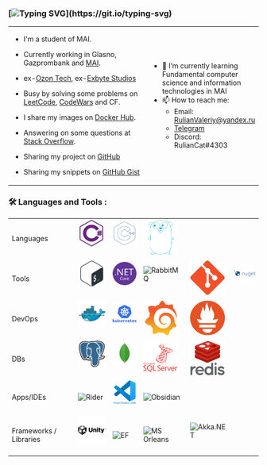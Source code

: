 
### [![Typing SVG](https://readme-typing-svg.herokuapp.com?font=Fira+Code&duration=2500&pause=1500&center=true&vCenter=true&multiline=true&width=900&height=111&lines=Hi%2C+my+name+is+Valeriy.)](https://git.io/typing-svg)

<table>
<tr> 
<td width="600">

- I'm a student of MAI.

- Currently working in Glasno, Gazprombank and [MAI](https://mai.ru/).
- ex-[Ozon Tech](https://ozon.tech/), ex-[Exbyte Studios](https://vk.com/exbytestudios)

- Busy by solving some problems on [LeetCode](https://leetcode.com/DeoEsor/), [CodeWars](https://www.codewars.com/users/DeoEsor) and CF.

- I share my images on [Docker Hub](https://hub.docker.com/u/deoesor). 

- Answering on some questions at [Stack Overflow](https://stackoverflow.com/users/20314269/valeriy-vartumyan).
   
- Sharing my project on [GitHub](https://github.com/DeoEsor)
   
- Sharing my snippets on [GitHub Gist](https://gist.github.com/DeoEsor)

</td>
<td>

- 🌱 I’m currently learning Fundamental computer science and information technologies in MAI
- 📫 How to reach me: 
   - Email: RulianValeriy@yandex.ru
   - [Telegram](https://t.me/DeosEsor)
   - Discord: RulianCat#4303
   
</td>
</tr>
</table>

### :hammer_and_wrench: Languages and Tools :
<table>
         <tr> 
                  <td>Languages</td>
                  <td>
                           <img src="https://github.com/devicons/devicon/blob/master/icons/csharp/csharp-line.svg" title="Goddess CSharp" width="70"/>&nbsp;
                  </td>
                  <td>
                           <img src="https://github.com/devicons/devicon/blob/master/icons/cplusplus/cplusplus-line.svg" title="Cpp" width="70"/>&nbsp;
                  </td>
                  <td>
                           <img src="https://github.com/devicons/devicon/blob/master/icons/go/go-line.svg" title="Go" width="70"/>&nbsp;
                  </td>
         </tr>
         <tr> 
                  <td>Tools</td>
                  <td>
                           <img src="https://github.com/devicons/devicon/blob/master/icons/bash/bash-original.svg" title="Bash" width="70"/>&nbsp;
                  </td>
                  <td>
                           <img src="https://github.com/devicons/devicon/blob/master/icons/dotnetcore/dotnetcore-original.svg" title=".NET" width="70"/>&nbsp;
                  </td>
                  <td>
                           <img src="https://cdn.worldvectorlogo.com/logos/rabbitmq.svg" title="RabbitMQ" width="70"/>&nbsp;
                  </td>
                  <td>
                           <img src="https://github.com/devicons/devicon/blob/master/icons/git/git-original.svg" title="Git" width="70"/>&nbsp;
                  </td>
                  <td>
                           <img src="https://github.com/devicons/devicon/blob/master/icons/nuget/nuget-original-wordmark.svg" title="Nuget" width="70"/>&nbsp;
                  </td>
         </tr>
         <tr>
                  <td>DevOps</td>
                  <td>
                           <img src="https://github.com/devicons/devicon/blob/master/icons/docker/docker-original.svg" title="Docker" width="70"/>&nbsp;
                  </td>
                  <td>
                           <img src="https://github.com/devicons/devicon/blob/master/icons/kubernetes/kubernetes-plain-wordmark.svg" title="k8s" width="70"/>&nbsp;
                  </td>
                  <td>
                           <img src="https://github.com/devicons/devicon/blob/master/icons/grafana/grafana-original.svg" title="Graphana" width="70"/>&nbsp;
                  </td>
                  <td>
                           <img src="https://github.com/devicons/devicon/blob/master/icons/prometheus/prometheus-original.svg" title="Prometheus" width="70"/>&nbsp;
                  </td>
         </tr>
         <tr>
                  <td>DBs</td>
                  <td>
                           <img src="https://github.com/devicons/devicon/blob/master/icons/postgresql/postgresql-original.svg" title="PostgreSQL" width="70"/>&nbsp;
                  </td>
                  <td>
                           <img src="https://github.com/devicons/devicon/blob/master/icons/mongodb/mongodb-original.svg" title="Mongo DB" width="70"/>&nbsp;
                  </td>
                  <td>
                           <img src="https://github.com/devicons/devicon/blob/master/icons/microsoftsqlserver/microsoftsqlserver-plain-wordmark.svg" title="MS SQL" width="70"/>&nbsp;
                  </td>
                  <td>
                           <img src="https://github.com/devicons/devicon/blob/master/icons/redis/redis-original-wordmark.svg" title="Redis" width="70"/>&nbsp;
                  </td>
         </tr>
         <tr> 
                  <td>Apps/IDEs</td>
                  <td>
                           <img src="https://upload.wikimedia.org/wikipedia/commons/thumb/6/6e/JetBrains_Rider_Icon.svg/512px-JetBrains_Rider_Icon.svg.png?20220320173724" title="Rider" width="70"/>&nbsp;
                  </td>
                  <td>
                           <img src="https://github.com/devicons/devicon/blob/master/icons/vscode/vscode-original-wordmark.svg" title="VS Code" width="70"/>&nbsp;
                  </td>
                  <td>
                     <img src="https://img.icons8.com/ios/512/obsidian.png" title="Obsidian" width="70"/>&nbsp;
                  </td>
         </tr>
         <tr>
                  <td>Frameworks / Libraries</td>
                  <td>
                           <img src="https://github.com/devicons/devicon/blob/master/icons/unity/unity-original-wordmark.svg" title="Unity" width="70"/>&nbsp;
                  </td>
                  <td>
                           <img src="https://learn.microsoft.com/en-us/training/achievements/aspnetcore/persist-data-ef-core.svg" alt="EF" width="70">
                  </td>
                  <td>
                           <img src="https://cdn-media-1.freecodecamp.org/images/0*JnJHfNGV4tkv8UPw.png" alt="MS Orleans" width="70">
                  </td>
                  <td>
                           <img src="https://www.true.nl/wp-content/uploads/2018/08/Microsoft-ASP-dot-NET-800x450.png" title="Akka.NET" width="70"/>&nbsp;
                  </td>
         </tr>
</table>
